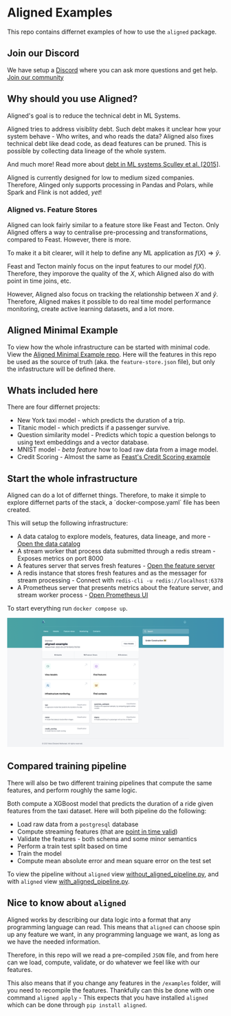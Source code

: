 # Aligned Examples

This repo contains differnet examples of how to use the `aligned` package.

## Join our Discord
We have setup a [Discord](https://discord.gg/R7qB2tfxjs) where you can ask more questions and get help.
[Join our community](https://discord.gg/R7qB2tfxjs)

## Why should you use Aligned?

Aligned's goal is to reduce the technical debt in ML Systems. 

Aligned tries to address visiblity debt. Such debt makes it unclear how your system behave - Who writes, and who reads the data?
Aligned also fixes technical debt like dead code, as dead features can be pruned. This is possible by collecting data lineage of the whole system.

And much more! Read more about [debt in ML systems Sculley et al. [2015]](https://papers.nips.cc/paper/2015/file/86df7dcfd896fcaf2674f757a2463eba-Paper.pdf).


Aligned is currently designed for low to medium sized companies. Therefore, Alinged only supports processing in Pandas and Polars, while Spark and Flink is not added, *yet*!

### Aligned vs. Feature Stores
Aligned can look fairly similar to a feature store like Feast and Tecton.
Only Aligned offers a way to centralise pre-processing and transformations, compared to Feast. However, there is more.

To make it a bit clearer, will it help to define any ML application as $f(X) \Rightarrow \hat y$. 

Feast and Tecton mainly focus on the input features to our model $f(X)$. Therefore, they imporove the quality of the $X$, which Aligned also do with point in time joins, etc.

However, Aligned also focus on tracking the relationship between $X$ and $\hat y$. Therefore, Aligned makes it possible to do real time model performance monitoring, create active learning datasets, and a lot more.

## Aligned Minimal Example

To view how the whole infrastructure can be started with minimal code. View the [Aligned Minimal Example repo](https://github.com/MatsMoll/aligned-example-minimal).
Here will the features in this repo be used as the source of truth (aka. the `feature-store.json` file), but only the infastructure will be defined there.

## Whats included here
There are four differnet projects:
- New York taxi model - which predicts the duration of a trip.
- Titanic model - which predicts if a passenger survive.
- Question similarity model - Predicts which topic a question belongs to using text embeddings and a vector database.
- MNIST model - *beta feature* how to load raw data from a image model.
- Credit Scoring - Almost the same as [Feast's Credit Scoring example](https://github.com/feast-dev/feast-aws-credit-scoring-tutorial/tree/main)

## Start the whole infrastructure
Aligned can do a lot of differnet things. Therefore, to make it simple to explore differnet parts of the stack, a ´docker-compose.yaml` file has been created.

This will setup the following infrastructure:
- A data catalog to explore models, features, data lineage, and more - [Open the data catalog](http://localhost:8002)
- A stream worker that process data submitted through a redis stream - Exposes metrics on port 8000
- A features server that serves fresh features - [Open the feature server](http://localhost:8001)
- A redis instance that stores fresh features and as the messager for stream processing - Connect with `redis-cli -u redis://localhost:6378`
- A Prometheus server that presents metrics about the feature server, and stream worker process - [Open Prometheus UI](http://localhost:9090)

To start everything run `docker compose up`.

![Aligned UI](images/aligned-ui.png)

## Compared training pipeline
There will also be two different training pipelines that compute the same features, and perform roughly the same logic.

Both compute a XGBoost model that predicts the duration of a ride given features from the taxi dataset.
Here will both pipeline do the following:
- Load raw data from a `postgresql` database
- Compute streaming features (that are [point in time valid](https://www.hopsworks.ai/post/a-spark-join-operator-for-point-in-time-correct-joins))
- Validate the features - both schema and some minor semantics
- Perform a train test split based on time
- Train the model
- Compute mean absolute error and mean square error on the test set

To view the pipeline without `aligned` view [without_aligned_pipeline.py](without_aligned_pipeline.py), and with `aligned` view [with_aligned_pipeline.py](with_aligned_pipeline.py).

## Nice to know about `aligned`
Aligned works by describing our data logic into a format that any programming language can read. 
This means that `aligned` can choose spin up any feature we want, in any programming language we want, as long as we have the needed information.

Therefore, in this repo will we read a pre-compiled `JSON` file, and from here can we load, compute, validate, or do whatever we feel like with our features.

This also means that if you change any features in the `/examples` folder, will you need to recompile the features.
Thankfully can this be done with one command `aligned apply` - This expects that you have installed `aligned` which can be done through `pip install aligned`.
